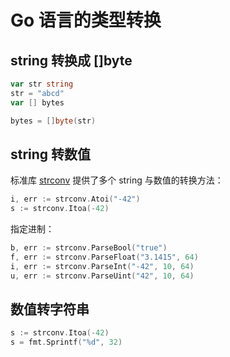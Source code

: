 # Go 语言的类型转换


## string 转换成 []byte

```go
var str string
str = "abcd"
var [] bytes

bytes = []byte(str)
```

## string 转数值 
标准库 [strconv][1] 提供了多个 string 与数值的转换方法：

```go
i, err := strconv.Atoi("-42")
s := strconv.Itoa(-42)
```

指定进制：

```go
b, err := strconv.ParseBool("true")
f, err := strconv.ParseFloat("3.1415", 64)
i, err := strconv.ParseInt("-42", 10, 64)
u, err := strconv.ParseUint("42", 10, 64)
```

## 数值转字符串

```go
s := strconv.Itoa(-42)
s = fmt.Sprintf("%d", 32)
```

[1]: https://golang.org/pkg/strconv/#pkg-index "Package strconv"
